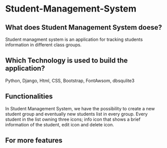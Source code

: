 # Student-Management-System  
## What does Student Management System doese? 
 Student managment system is an application for tracking students information in different class groups.  
 ## Which Technology is used to build the application?  
 Python, Django, Html, CSS, Bootstrap, FontAwsom, dbsqulite3  
 ## Functionalities  
 In Student Management System, we have the possibility to create a new student group and eventually new students list in every group. Every student in the list owning three icons; info icon that shows a brief information of the student, edit icon and delete icon.  
 ## For more features  
